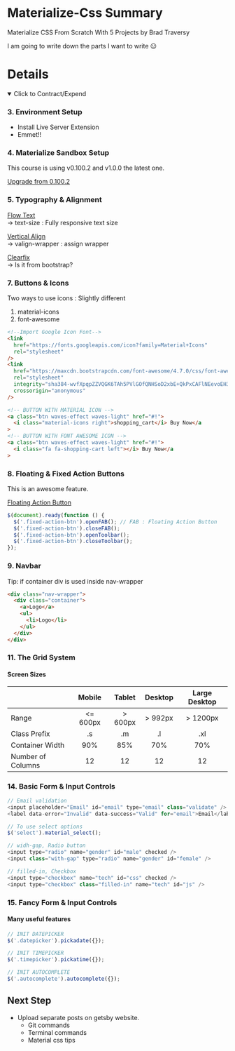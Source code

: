 # Materialize-Css Summary

Materialize CSS From Scratch With 5 Projects by Brad Traversy

I am going to write down the parts I want to write 😐

# Details

<details open>
  <summary>Click to Contract/Expend</summary>

### 3. Environment Setup

- Install Live Server Extension
- Emmet!!

### 4. Materialize Sandbox Setup

This course is using v0.100.2 and v1.0.0 the latest one.

[Upgrade from 0.100.2](https://github.com/Dogfalo/materialize/blob/v1-dev/v1-upgrade-guide.md)

### 5. Typography & Alignment

[Flow Text](https://materializecss.com/typography.html) \
-> text-size : Fully responsive text size

[Vertical Align](https://materializecss.com/helpers.html) \
-> valign-wrapper : assign wrapper

[Clearfix](https://getbootstrap.com/docs/5.0/helpers/clearfix/) \
-> Is it from bootstrap?

### 7. Buttons & Icons

Two ways to use icons : Slightly different

1. material-icons
2. font-awesome

```html
<!--Import Google Icon Font-->
<link
  href="https://fonts.googleapis.com/icon?family=Material+Icons"
  rel="stylesheet"
/>
<link
  href="https://maxcdn.bootstrapcdn.com/font-awesome/4.7.0/css/font-awesome.min.css"
  rel="stylesheet"
  integrity="sha384-wvfXpqpZZVQGK6TAh5PVlGOfQNHSoD2xbE+QkPxCAFlNEevoEH3Sl0sibVcOQVnN"
  crossorigin="anonymous"
/>

<!-- BUTTON WITH MATERIAL ICON -->
<a class="btn waves-effect waves-light" href="#!">
  <i class="material-icons right">shopping_cart</i> Buy Now</a
>
<!-- BUTTON WITH FONT AWESOME ICON -->
<a class="btn waves-effect waves-light" href="#!">
  <i class="fa fa-shopping-cart left"></i> Buy Now</a
>
```

### 8. Floating & Fixed Action Buttons

This is an awesome feature.

[Floating Action Button](https://materializecss.com/floating-action-button.html)

```js
$(document).ready(function () {
  $('.fixed-action-btn').openFAB(); // FAB : Floating Action Button
  $('.fixed-action-btn').closeFAB();
  $('.fixed-action-btn').openToolbar();
  $('.fixed-action-btn').closeToolbar();
});
```

### 9. Navbar

Tip: if container div is used inside nav-wrapper

```html
<div class="nav-wrapper">
  <div class="container">
    <a>Logo</a>
    <ul>
      <li>Logo</li>
    </ul>
  </div>
</div>
```

### 11. The Grid System

#### Screen Sizes

|                   |  Mobile  | Tablet  | Desktop | Large Desktop |
| :---------------- | :------: | :-----: | :-----: | :-----------: |
| Range             | <= 600px | > 600px | > 992px |   > 1200px    |
| Class Prefix      |    .s    |   .m    |   .l    |      .xl      |
| Container Width   |   90%    |   85%   |   70%   |      70%      |
| Number of Columns |    12    |   12    |   12    |      12       |

### 14. Basic Form & Input Controls

```js
// Email validation
<input placeholder="Email" id="email" type="email" class="validate" />
<label data-error="Invalid" data-success="Valid" for="email">Email</label>

// To use select options
$('select').material_select();

// widh-gap, Radio button
<input type="radio" name="gender" id="male" checked />
<input class="with-gap" type="radio" name="gender" id="female" />

// filled-in, Checkbox
<input type="checkbox" name="tech" id="css" checked />
<input type="checkbox" class="filled-in" name="tech" id="js" />
```

### 15. Fancy Form & Input Controls

#### Many useful features

```js
// INIT DATEPICKER
$('.datepicker').pickadate({});

// INIT TIMEPICKER
$('.timepicker').pickatime({});

// INIT AUTOCOMPLETE
$('.autocomplete').autocomplete({});
```

</details>

## Next Step

- Upload separate posts on getsby website.
  - Git commands
  - Terminal commands
  - Material css tips
